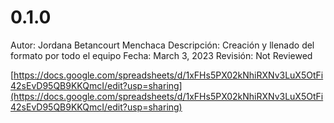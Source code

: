# 0.1.0

Autor: Jordana Betancourt Menchaca
Descripción: Creación y llenado del formato por todo el equipo
Fecha: March 3, 2023
Revisión: Not Reviewed

[https://docs.google.com/spreadsheets/d/1xFHs5PX02kNhiRXNv3LuX5OtFi42sEvD95QB9KKQmcI/edit?usp=sharing](https://docs.google.com/spreadsheets/d/1xFHs5PX02kNhiRXNv3LuX5OtFi42sEvD95QB9KKQmcI/edit?usp=sharing)